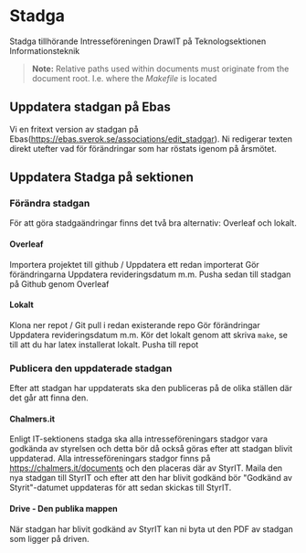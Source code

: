 # Stadga

Stadga tillhörande Intresseföreningen DrawIT på Teknologsektionen Informationsteknik

> **Note:**
> Relative paths used within documents must originate from the document root. I.e. where the *Makefile* is located

## Uppdatera stadgan på Ebas
Vi en fritext version av stadgan på Ebas(https://ebas.sverok.se/associations/edit_stadgar). Ni redigerar texten direkt utefter vad för förändringar som har röstats igenom på årsmötet.

## Uppdatera Stadga på sektionen

### Förändra stadgan
För att göra stadgaändringar finns det två bra alternativ: Overleaf och lokalt.

#### Overleaf
  Importera projektet till github / Uppdatera ett redan importerat
  Gör förändringarna
  Uppdatera revideringsdatum m.m.
  Pusha sedan till stadgan på Github genom Overleaf

#### Lokalt
  Klona ner repot / Git pull i redan existerande repo
  Gör förändringar
  Uppdatera revideringsdatum m.m.
  Kör det lokalt genom att skriva `make`, se till att du har latex installerat lokalt.
  Pusha till repot

### Publicera den uppdaterade stadgan
Efter att stadgan har uppdaterats ska den publiceras på de olika ställen där det går att finna den.

#### Chalmers.it
Enligt IT-sektionens stadga ska alla intresseföreningars stadgor vara godkända av styrelsen och detta bör då också göras efter att stadgan blivit uppdaterad. Alla intresseföreningars stadgor finns på https://chalmers.it/documents och den placeras där av StyrIT. Maila den nya stadgan till StyrIT och efter att den har blivit godkänd bör "Godkänd av Styrit"-datumet uppdateras för att sedan skickas till StyrIT.

#### Drive - Den publika mappen
När stadgan har blivit godkänd av StyrIT kan ni byta ut den PDF av stadgan som ligger på driven.
